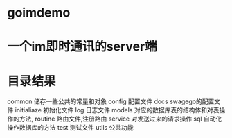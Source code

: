# goimdemo
# 一个im即时通讯的server端
# 目录结果
common 储存一些公共的常量和对象
config 配置文件
docs swagego的配置文件
initialiaze 初始化文件
log 日志文件
models 对应的数据库表的结构体和对表操作的方法,
routine 路由文件,注册路由
service 对发送过来的请求操作
sql 自动化操作数据库的方法
test 测试文件
utils 公共功能
